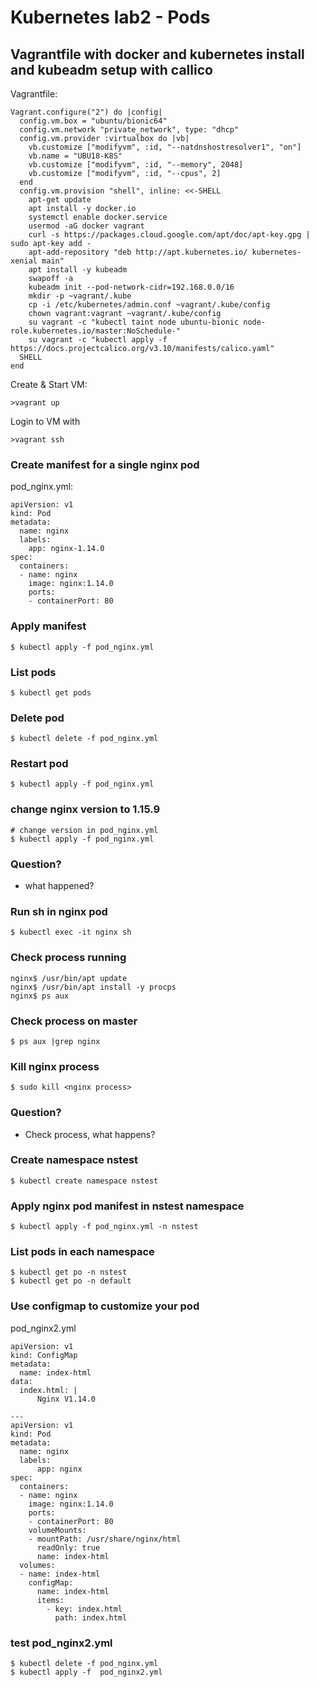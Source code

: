 # Kubernetes lab2 - Pods

## Vagrantfile with docker and kubernetes install and kubeadm setup with callico
Vagrantfile:
```
Vagrant.configure("2") do |config|
  config.vm.box = "ubuntu/bionic64"
  config.vm.network "private_network", type: "dhcp"
  config.vm.provider :virtualbox do |vb|
    vb.customize ["modifyvm", :id, "--natdnshostresolver1", "on"]
    vb.name = "UBU18-K8S"
    vb.customize ["modifyvm", :id, "--memory", 2048]
    vb.customize ["modifyvm", :id, "--cpus", 2]
  end
  config.vm.provision "shell", inline: <<-SHELL
    apt-get update
    apt install -y docker.io
    systemctl enable docker.service
    usermod -aG docker vagrant
    curl -s https://packages.cloud.google.com/apt/doc/apt-key.gpg | sudo apt-key add -
    apt-add-repository "deb http://apt.kubernetes.io/ kubernetes-xenial main"
    apt install -y kubeadm 
    swapoff -a
    kubeadm init --pod-network-cidr=192.168.0.0/16
    mkdir -p ~vagrant/.kube
    cp -i /etc/kubernetes/admin.conf ~vagrant/.kube/config
    chown vagrant:vagrant ~vagrant/.kube/config
    su vagrant -c "kubectl taint node ubuntu-bionic node-role.kubernetes.io/master:NoSchedule-"
    su vagrant -c "kubectl apply -f https://docs.projectcalico.org/v3.10/manifests/calico.yaml"
  SHELL
end
```

Create & Start VM:
```
>vagrant up
```

Login to VM with
```
>vagrant ssh
```

### Create manifest for a single nginx pod
pod_nginx.yml:
```
apiVersion: v1
kind: Pod
metadata:
  name: nginx
  labels:
    app: nginx-1.14.0
spec:
  containers:
  - name: nginx
    image: nginx:1.14.0
    ports:
    - containerPort: 80
```

### Apply manifest
```
$ kubectl apply -f pod_nginx.yml
```

### List pods
```
$ kubectl get pods
```

### Delete pod
```
$ kubectl delete -f pod_nginx.yml
```

### Restart pod
```
$ kubectl apply -f pod_nginx.yml
```

### change nginx version to 1.15.9
```
# change version in pod_nginx.yml
$ kubectl apply -f pod_nginx.yml
```

### Question?
- what happened?

### Run sh in nginx pod
```
$ kubectl exec -it nginx sh
```

### Check process running
```
nginx$ /usr/bin/apt update
nginx$ /usr/bin/apt install -y procps
nginx$ ps aux
```

### Check process on master
```
$ ps aux |grep nginx
```

### Kill nginx process
```
$ sudo kill <nginx process>
```

### Question?
- Check process, what happens?

### Create namespace nstest
```
$ kubectl create namespace nstest
```

### Apply nginx pod manifest in nstest namespace
```
$ kubectl apply -f pod_nginx.yml -n nstest
```

### List pods in each namespace
```
$ kubectl get po -n nstest
$ kubectl get po -n default
```

### Use configmap to customize your pod
pod_nginx2.yml
```
apiVersion: v1
kind: ConfigMap
metadata:
  name: index-html
data:
  index.html: |
      Nginx V1.14.0

---
apiVersion: v1
kind: Pod
metadata:
  name: nginx
  labels:
      app: nginx
spec:
  containers:
  - name: nginx
    image: nginx:1.14.0
    ports:
    - containerPort: 80
    volumeMounts:
    - mountPath: /usr/share/nginx/html
      readOnly: true
      name: index-html
  volumes:
  - name: index-html
    configMap:
      name: index-html
      items:
        - key: index.html
          path: index.html
```

### test pod_nginx2.yml
```
$ kubectl delete -f pod_nginx.yml
$ kubectl apply -f  pod_nginx2.yml
```
